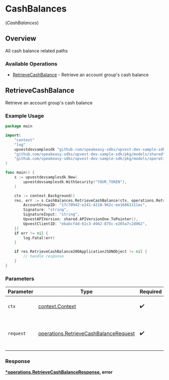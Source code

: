 # CashBalances
(*CashBalances*)

## Overview

All cash balance related paths

### Available Operations

* [RetrieveCashBalance](#retrievecashbalance) - Retrieve an account group's cash balance

## RetrieveCashBalance

Retrieve an account group's cash balance

### Example Usage

```go
package main

import(
	"context"
	"log"
	upvestdevsamplesdk "github.com/speakeasy-sdks/upvest-dev-sample-sdk"
	"github.com/speakeasy-sdks/upvest-dev-sample-sdk/pkg/models/shared"
	"github.com/speakeasy-sdks/upvest-dev-sample-sdk/pkg/models/operations"
)

func main() {
    s := upvestdevsamplesdk.New(
        upvestdevsamplesdk.WithSecurity("YOUR_TOKEN"),
    )

    ctx := context.Background()
    res, err := s.CashBalances.RetrieveCashBalance(ctx, operations.RetrieveCashBalanceRequest{
        AccountGroupID: "17c70942-e241-4210-962c-ee16861111ec",
        Signature: "string",
        SignatureInput: "string",
        UpvestAPIVersion: shared.APIVersionOne.ToPointer(),
        UpvestClientID: "ebabcf4d-61c3-4942-875c-e265a7c2d062",
    })
    if err != nil {
        log.Fatal(err)
    }

    if res.RetrieveCashBalance200ApplicationJSONObject != nil {
        // handle response
    }
}
```

### Parameters

| Parameter                                                                                      | Type                                                                                           | Required                                                                                       | Description                                                                                    |
| ---------------------------------------------------------------------------------------------- | ---------------------------------------------------------------------------------------------- | ---------------------------------------------------------------------------------------------- | ---------------------------------------------------------------------------------------------- |
| `ctx`                                                                                          | [context.Context](https://pkg.go.dev/context#Context)                                          | :heavy_check_mark:                                                                             | The context to use for the request.                                                            |
| `request`                                                                                      | [operations.RetrieveCashBalanceRequest](../../models/operations/retrievecashbalancerequest.md) | :heavy_check_mark:                                                                             | The request object to use for the request.                                                     |


### Response

**[*operations.RetrieveCashBalanceResponse](../../models/operations/retrievecashbalanceresponse.md), error**

